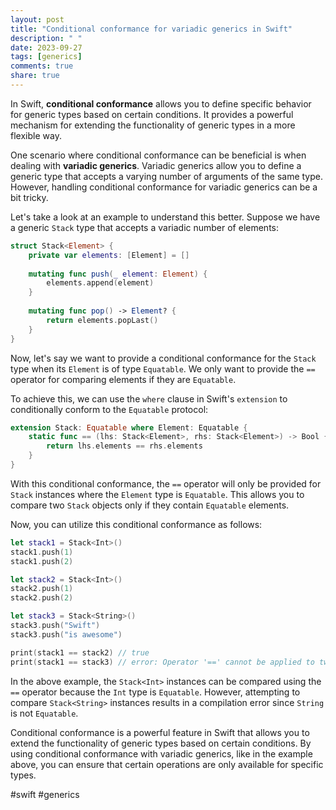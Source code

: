 ```yaml
---
layout: post
title: "Conditional conformance for variadic generics in Swift"
description: " "
date: 2023-09-27
tags: [generics]
comments: true
share: true
---
```


In Swift, **conditional conformance** allows you to define specific behavior for generic types based on certain conditions. It provides a powerful mechanism for extending the functionality of generic types in a more flexible way. 

One scenario where conditional conformance can be beneficial is when dealing with **variadic generics**. Variadic generics allow you to define a generic type that accepts a varying number of arguments of the same type. However, handling conditional conformance for variadic generics can be a bit tricky.

Let's take a look at an example to understand this better. Suppose we have a generic `Stack` type that accepts a variadic number of elements:

``` swift
struct Stack<Element> {
    private var elements: [Element] = []
    
    mutating func push(_ element: Element) {
        elements.append(element)
    }
    
    mutating func pop() -> Element? {
        return elements.popLast()
    }
}
```

Now, let's say we want to provide a conditional conformance for the `Stack` type when its `Element` is of type `Equatable`. We only want to provide the `==` operator for comparing elements if they are `Equatable`.

To achieve this, we can use the `where` clause in Swift's `extension` to conditionally conform to the `Equatable` protocol:

``` swift
extension Stack: Equatable where Element: Equatable {
    static func == (lhs: Stack<Element>, rhs: Stack<Element>) -> Bool {
        return lhs.elements == rhs.elements
    }
}
```

With this conditional conformance, the `==` operator will only be provided for `Stack` instances where the `Element` type is `Equatable`. This allows you to compare two `Stack` objects only if they contain `Equatable` elements.

Now, you can utilize this conditional conformance as follows:

``` swift
let stack1 = Stack<Int>()
stack1.push(1)
stack1.push(2)

let stack2 = Stack<Int>()
stack2.push(1)
stack2.push(2)

let stack3 = Stack<String>()
stack3.push("Swift")
stack3.push("is awesome")

print(stack1 == stack2) // true
print(stack1 == stack3) // error: Operator '==' cannot be applied to two Stack<String> operands
```

In the above example, the `Stack<Int>` instances can be compared using the `==` operator because the `Int` type is `Equatable`. However, attempting to compare `Stack<String>` instances results in a compilation error since `String` is not `Equatable`.

Conditional conformance is a powerful feature in Swift that allows you to extend the functionality of generic types based on certain conditions. By using conditional conformance with variadic generics, like in the example above, you can ensure that certain operations are only available for specific types.

#swift #generics